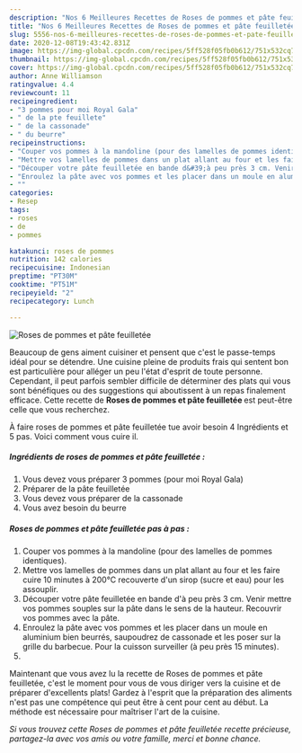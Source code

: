 ```yaml
---
description: "Nos 6 Meilleures Recettes de Roses de pommes et pâte feuilletée"
title: "Nos 6 Meilleures Recettes de Roses de pommes et pâte feuilletée"
slug: 5556-nos-6-meilleures-recettes-de-roses-de-pommes-et-pate-feuilletee
date: 2020-12-08T19:43:42.831Z
image: https://img-global.cpcdn.com/recipes/5ff528f05fb0b612/751x532cq70/roses-de-pommes-et-pate-feuilletee-photo-principale-de-la-recette.jpg
thumbnail: https://img-global.cpcdn.com/recipes/5ff528f05fb0b612/751x532cq70/roses-de-pommes-et-pate-feuilletee-photo-principale-de-la-recette.jpg
cover: https://img-global.cpcdn.com/recipes/5ff528f05fb0b612/751x532cq70/roses-de-pommes-et-pate-feuilletee-photo-principale-de-la-recette.jpg
author: Anne Williamson
ratingvalue: 4.4
reviewcount: 11
recipeingredient:
- "3 pommes pour moi Royal Gala"
- " de la pte feuillete"
- " de la cassonade"
- " du beurre"
recipeinstructions:
- "Couper vos pommes à la mandoline (pour des lamelles de pommes identiques)."
- "Mettre vos lamelles de pommes dans un plat allant au four et les faire cuire 10 minutes à 200°C recouverte d&#39;un sirop (sucre et eau) pour les assouplir."
- "Découper votre pâte feuilletée en bande d&#39;à peu près 3 cm. Venir mettre vos pommes souples sur la pâte dans le sens de la hauteur. Recouvrir vos pommes avec la pâte."
- "Enroulez la pâte avec vos pommes et les placer dans un moule en aluminium bien beurrés, saupoudrez de cassonade et les poser sur la grille du barbecue. Pour la cuisson surveiller (à peu près 15 minutes)."
- ""
categories:
- Resep
tags:
- roses
- de
- pommes

katakunci: roses de pommes 
nutrition: 142 calories
recipecuisine: Indonesian
preptime: "PT30M"
cooktime: "PT51M"
recipeyield: "2"
recipecategory: Lunch

---
```



![Roses de pommes et pâte feuilletée](https://img-global.cpcdn.com/recipes/5ff528f05fb0b612/751x532cq70/roses-de-pommes-et-pate-feuilletee-photo-principale-de-la-recette.jpg)

Beaucoup de gens aiment cuisiner et pensent que c'est le passe-temps idéal pour se détendre. Une cuisine pleine de produits frais qui sentent bon est particulière pour alléger un peu l'état d'esprit de toute personne. Cependant, il peut parfois sembler difficile de déterminer des plats qui vous sont bénéfiques ou des suggestions qui aboutissent à un repas finalement efficace. Cette recette de <strong> Roses de pommes et pâte feuilletée </strong> est peut-être celle que vous recherchez.

<!--inarticleads1-->

À faire roses de pommes et pâte feuilletée tue avoir besoin 4 Ingrédients et 5 pas. Voici comment vous cuire il.

##### Ingrédients de roses de pommes et pâte feuilletée :

1. Vous devez vous préparer 3 pommes (pour moi Royal Gala)
1. Préparer  de la pâte feuilletée
1. Vous devez vous préparer  de la cassonade
1. Vous avez besoin  du beurre




<!--inarticleads2-->

##### Roses de pommes et pâte feuilletée pas à pas :

1. Couper vos pommes à la mandoline (pour des lamelles de pommes identiques).
1. Mettre vos lamelles de pommes dans un plat allant au four et les faire cuire 10 minutes à 200°C recouverte d&#39;un sirop (sucre et eau) pour les assouplir.
1. Découper votre pâte feuilletée en bande d&#39;à peu près 3 cm. Venir mettre vos pommes souples sur la pâte dans le sens de la hauteur. Recouvrir vos pommes avec la pâte.
1. Enroulez la pâte avec vos pommes et les placer dans un moule en aluminium bien beurrés, saupoudrez de cassonade et les poser sur la grille du barbecue. Pour la cuisson surveiller (à peu près 15 minutes).
1. 




<!--inarticleads1-->

<p>
Maintenant que vous avez lu la recette de Roses de pommes et pâte feuilletée, c'est le moment pour vous de vous diriger vers la cuisine et de préparer d'excellents plats! Gardez à l'esprit que la préparation des aliments n'est pas une compétence qui peut être à cent pour cent au début. La méthode est nécessaire pour maîtriser l'art de la cuisine.
</p>

<p>
<i>Si vous trouvez cette Roses de pommes et pâte feuilletée recette précieuse, partagez-la avec vos amis ou votre famille, merci et bonne chance.</i>
</p>
